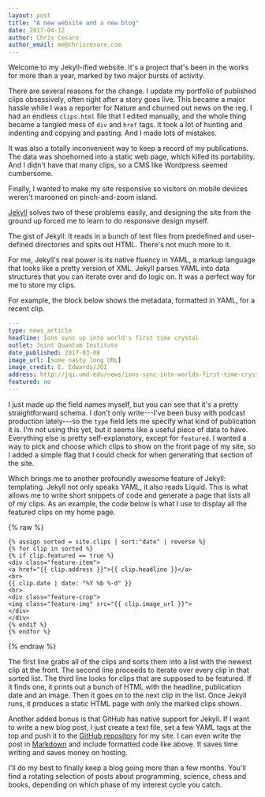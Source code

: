 ```yaml
---
layout: post
title: "A new website and a new blog"
date: 2017-04-12
author: Chris Cesare
author_email: me@chriscesare.com
---
```

Welcome to my Jekyll-ified website. It's a project that's been in the works for more than a year, marked by two major bursts of activity.

There are several reasons for the change. I update my portfolio of published clips obsessively, often right after a story goes live. This became a major hassle while I was a reporter for Nature and churned out news on the reg. I had an endless `clips.html` file that I edited manually, and the whole thing became a tangled mess of `div` and `href` tags. It took a lot of hunting and indenting and copying and pasting. And I made lots of mistakes.

It was also a totally inconvenient way to keep a record of my publications. The data was shoehorned into a static web page, which killed its portability. And I didn't have that many clips, so a CMS like Wordpress seemed cumbersome.

Finally, I wanted to make my site responsive so visitors on mobile devices weren't marooned on pinch-and-zoom island.

[Jekyll](https://jekyllrb.com) solves two of these problems easily, and designing the site from the ground up forced me to learn to do responsive design myself.

The gist of Jekyll: It reads in a bunch of text files from predefined and user-defined directories and spits out HTML. There's not much more to it.

For me, Jekyll's real power is its native fluency in YAML, a markup language that looks like a pretty version of XML. Jekyll parses YAML into data structures that you can iterate over and do logic on. It was a perfect way for me to store my clips.

For example, the block below shows the metadata, formatted in YAML, for a recent clip.

``` yaml
---
type: news_article
headline: Ions sync up into world's first time crystal
outlet: Joint Quantum Institute
date_published: 2017-03-08
image_url: [some nasty long URL]
image_credit: E. Edwards/JQI
address: http://jqi.umd.edu/news/ions-sync-into-worlds-first-time-crystal
featured: no
---
```

I just made up the field names myself, but you can see that it's a pretty straightforward schema. I don't only write---I've been busy with podcast production lately---so the `type` field lets me specify what kind of publication it is. I'm not using this yet, but it seems like a useful piece of data to have. Everything else is pretty self-explanatory, except for `featured`. I wanted a way to pick and choose which clips to show on the front page of my site, so I added a simple flag that I could check for when generating that section of the site.

Which brings me to another profoundly awesome feature of Jekyll: templating. Jekyll not only speaks YAML, it also reads Liquid. This is what allows me to write short snippets of code and generate a page that lists all of my clips. As an example, the code below is what I use to display all the featured clips on my home page.

{% raw %}
~~~ liquid
{% assign sorted = site.clips | sort:"date" | reverse %}
{% for clip in sorted %}
{% if clip.featured == true %}
<div class="feature-item">
<a href="{{ clip.address }}">{{ clip.headline }}</a>
<br>
{{ clip.date | date: "%Y %b %-d" }}
<br>
<div class="feature-crop">
<img class="feature-img" src="{{ clip.image_url }}">
</div>
</div>
{% endif %}
{% endfor %}
~~~
{% endraw %}

The first line grabs all of the clips and sorts them into a list with the newest clip at the front. The second line proceeds to iterate over every clip in that sorted list. The third line looks for clips that are supposed to be featured. If it finds one, it prints out a bunch of HTML with the headline, publication date and an image. Then it goes on to the next clip in the list. Once Jekyll runs, it produces a static HTML page with only the marked clips shown.

Another added bonus is that GitHub has native support for Jekyll. If I want to write a new blog post, I just create a text file, set a few YAML tags at the top and push it to the [GitHub repository](https://github.com/ccesare/ccesare.github.io) for my site. I can even write the post in [Markdown](http://daringfireball.net/projects/markdown/) and include formatted code like above. It saves time writing and saves money on hosting.

I'll do my best to finally keep a blog going more than a few months. You'll find a rotating selection of posts about programming, science, chess and books, depending on which phase of my interest cycle you catch.

